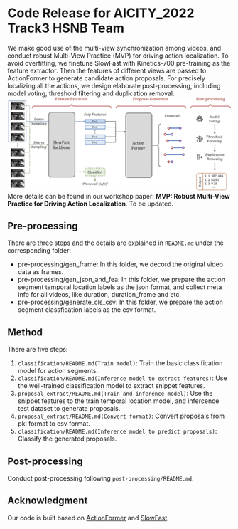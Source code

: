 # Code Release for AICITY_2022 Track3 HSNB Team
We make good use of the multi-view synchronization among videos, and conduct robust Multi-View Practice (MVP) for driving action localization. To avoid overfitting, we finetune SlowFast with Kinetics-700 pre-training as the feature extractor. Then the features of different views are passed to ActionFormer to generate candidate action proposals. For precisely localizing all the actions, we design elaborate post-processing, including model voting, threshold filtering and duplication removal.
![](data/frame.jpg)
More details can be found in our workshop paper: **MVP: Robust Multi-View Practice for Driving Action Localization**. To be updated.

## Pre-processing

There are three steps and the details are explained in `README.md` under the corresponding folder:

* pre-processing/gen_frame: In this folder, we decord the original video data as  frames.
* pre-processing/gen_json_and_fea: In this folder, we prepare the action segment temporal location labels as the json format, and collect meta info for all videos, like duration, duration_frame and etc.
* pre-processing/generate_cls_csv: In this folder, we prepare  the action segment classfication labels as the csv format.


## Method


There are five steps:

1. `classification/README.md(Train model)`: Train the basic classification model for  action segments.
2. `classification/README.md(Inference model to extract features)`: Use the well-trained classification model to extract snippet features.
3. `proposal_extract/README.md(Train and inference model)`: Use the snippet features to the train temporal location model, and infercence test dataset to generate proposals.
4. `proposal_extract/README.md(Convert format)`: Convert proposals from pkl format to csv format.
5. `classification/README.md(Inference model to predict proposals)`: Classify the generated proposals.


## Post-processing 

Conduct post-processing following `post-processing/README.md`.


## Acknowledgment 

Our code is built based on [ActionFormer](https://github.com/happyharrycn/actionformer_release) and [SlowFast](https://github.com/facebookresearch/SlowFast).
